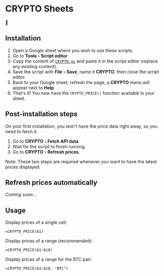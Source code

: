 # CRYPTO Sheets
👋

## Installation
1. Open a Google sheet where you wish to use these scripts.
2. Go to **Tools** &rsaquo; **Script editor**
3. Copy the content of [`CRYPTO.gs`](https://raw.githubusercontent.com/kbouchard/crypto-sheets/main/CRYPTO.gs) and paste it in the script editor (replace any existing content).
4. Save the script with **File** &rsaquo; **Save**, name it **CRYPTO**, then close the script editor.
5. Back to your Google sheet, refresh the page, a **CRYPTO** menu will appear next to **Help**
6. That's it! You now have the `CRYPTO_PRICE()` function available in your sheet.

## Post-installation steps
On your first installation, you won't have the price data right away, so you need to fetch it.
1. Go to **CRYPTO** &rsaquo; **Fetch API data**.
2. Wait for the script to finish running.
3. Go to **CRYPTO** &rsaquo; **Refresh prices**.

Note: These two steps are required whenever you want to have the latest prices displayed.

## Refresh prices automatically
_Coming soon..._

## Usage
Display prices of a single cell:
```
=CRYPTO_PRICE(A1)
```
Display prices of a range (recommended):
```
=CRYPTO_PRICE(A1:A10)
```
Display prices of a range for the BTC pair:
```
=CRYPTO_PRICE(A1:A10, "BTC")
```

